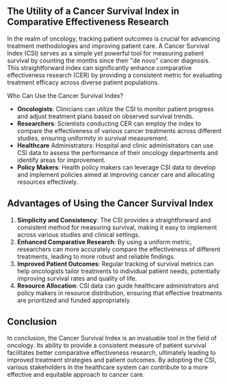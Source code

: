 

## The Utility of a Cancer Survival Index in Comparative Effectiveness Research

In the realm of oncology, tracking patient outcomes is crucial for advancing treatment methodologies and improving patient care. A Cancer Survival Index (CSI) serves as a simple yet powerful tool for measuring patient survival by counting the months since their "de novo" cancer diagnosis. This straightforward index can significantly enhance comparative effectiveness research (CER) by providing a consistent metric for evaluating treatment efficacy across diverse patient populations.

Who Can Use the Cancer Survival Index?

- **Oncologists**: Clinicians can utilize the CSI to monitor patient progress and adjust treatment plans based on observed survival trends.
- **Researchers**: Scientists conducting CER can employ the index to compare the effectiveness of various cancer treatments across different studies, ensuring uniformity in survival measurement.
- **Healthcare** Administrators: Hospital and clinic administrators can use CSI data to assess the performance of their oncology departments and identify areas for improvement.
- **Policy Makers**: Health policy makers can leverage CSI data to develop and implement policies aimed at improving cancer care and allocating resources effectively.

## Advantages of Using the Cancer Survival Index
1. **Simplicity and Consistency**: The CSI provides a straightforward and consistent method for measuring survival, making it easy to implement across various studies and clinical settings.
2. **Enhanced Comparative Research**: By using a uniform metric, researchers can more accurately compare the effectiveness of different treatments, leading to more robust and reliable findings.
3. **Improved Patient Outcomes**: Regular tracking of survival metrics can help oncologists tailor treatments to individual patient needs, potentially improving survival rates and quality of life.
4. **Resource Allocation**: CSI data can guide healthcare administrators and policy makers in resource distribution, ensuring that effective treatments are prioritized and funded appropriately.

## Conclusion
In conclusion, the Cancer Survival Index is an invaluable tool in the field of oncology. Its ability to provide a consistent measure of patient survival facilitates better comparative effectiveness research, ultimately leading to improved treatment strategies and patient outcomes. By adopting the CSI, various stakeholders in the healthcare system can contribute to a more effective and equitable approach to cancer care.

